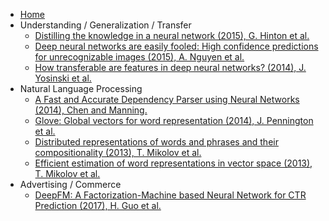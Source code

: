- [Home](/)
- Understanding / Generalization / Transfer
    * [Distilling the knowledge in a neural network (2015), G. Hinton et al.](understanding-generalization-transfer/distilling-the-knowledge-in-a-neural-network.md)
    * [Deep neural networks are easily fooled: High confidence predictions for unrecognizable images (2015), A. Nguyen et al.](understanding-generalization-transfer/deep-neural-networks-are-easily-fooled-high-confidence-predictions-for-unrecognizable-images.md)
    * [How transferable are features in deep neural networks? (2014), J. Yosinski et al.](understanding-generalization-transfer/how-transferable-are-features-in-deep-neural-networks.md)
- Natural Language Processing
    - [A Fast and Accurate Dependency Parser using Neural Networks (2014), Chen and Manning.](nlp/a-fast-and-accurate-dependency-parser-using-nural-networks.md)
    - [Glove: Global vectors for word representation (2014), J. Pennington et al.](nlp/GloVe.md)
    - [Distributed representations of words and phrases and their compositionality (2013), T. Mikolov et al.](nlp/distributed-representations-of-words-and-phrases-and-their-compositionality.md)
    - [Efficient estimation of word representations in vector space (2013), T. Mikolov et al.](nlp/efficient-estimation-of-word-representations-in-vector-space.md)
- Advertising / Commerce
    * [DeepFM: A Factorization-Machine based Neural Network for CTR Prediction (2017), H. Guo et al.](advertising-commerce/deepfm.md)

